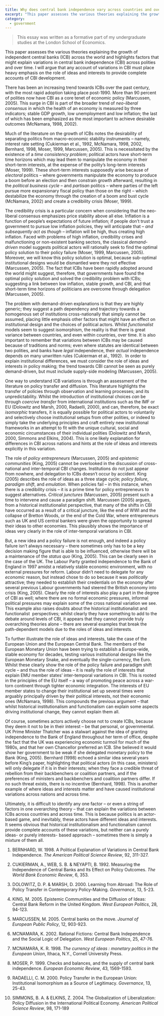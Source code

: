 ```yaml
---
title: Why does central bank independence vary across countries and over time?
excerpt: "This paper assesses the various theories explaining the growth of independent central banks and highlights factors that might explain variations in central bank independence."
category:
  - government
---
```


> This essay was written as a formative part of my undergraduate studies at the London School of Economics.

This paper assesses the various theories explaining the growth of independent central banks (ICB) across the world and highlights factors that might explain variations in central bank independence (CBI) across polities and over time. I will argue that any account of variations in CBI must place heavy emphasis on the role of ideas and interests to provide complete accounts of CBI development.

There has been an increasing trend towards ICBs over the past century, with the most rapid adoption taking place post-1990. More than 90 percent of polities now have CBI as a core tenet of economic policy (Marcussen, 2005). This surge in CBI is part of the broader trend of *neo-liberal consensus* in which the health of an economy is measured by three indicators; stable GDP growth, low unemployment and low inflation; the last of which has been emphasized as the most important to achieve desirable outcomes (McNamara, 1998, 2002).

Much of the literature on the growth of ICBs notes the desirability of separating politics from macro-economic stability instruments – namely, interest rate setting (Cukierman et al., 1992, McNamara, 1998, 2002, Bernhard, 1998, Moser, 1999, Marcussen, 2005). This is necessitated by the existence of a *time consistency problem*; political actors have short-term time horizons which may lead them to manipulate the economy in their short-term interests, at the expense of the polity’s long-term interests (Moser, 1999). These short-term interests supposedly arise because of *electoral* politics – where governments manipulate the economy to produce a boom before an election and then constrain growth afterward, resulting in the *political business cycle* – and *partisan* politics – where parties of the left pursue more expansionary fiscal policy than those on the right – which destabilize the economy through the creation of a boom and bust cycle (McNamara, 2002) and create a credibility crisis (Moser, 1999).

The credibility crisis is a particular concern when considering that the neo-liberal consensus emphasizes price stability above all else. Inflation is a function of people’s expectations of future inflation; if people don’t trust a government to pursue low inflation policies, they will anticipate that – *and subsequently act as though* – inflation will be high, thus creating high inflation. Faced with problems of high inflation, credibility crises and malfunctioning or non-existent banking sectors, the classical *demand-driven* model suggests political actors will rationally seek to find the optimal policy solution to their policy failure (Moser, 1999, Marcussen, 2005). Moreover, we will know this policy solution is optimal, because sub-optimal institutional designs would be dismantled were they not effective (Marcussen, 2005). The fact that ICBs have been rapidly adopted around the world might suggest, therefore, that governments have found the optimal policy solution and solved the credibility problem with ICBs; suggesting a link between low inflation, stable growth, and CBI, and that short-term time horizons of politicians are overcome through delegation (Marcussen, 2005).

The problem with demand-driven explanations is that they are highly generic; they suggest a path dependency and trajectory towards a homogenous set of institutions cross-nationally that simply cannot be assumed, placing little emphasis other factors that might have an effect on institutional design and the choices of political actors. Whilst *functionalist* models seem to suggest isomorphism, the reality is that there is great variance between countries, and even within countries, over time. It is also important to remember that variations between ICBs may be caused because of traditions and norms; even where statutes are identical between two polities, and banks have *legal* independence, their *actual* independence depends on many unwritten rules (Cukierman et al., 1992).  In order to explain institutional differences, we must consider the role of ideas and interests in policy making; the trend towards CBI cannot be seen as purely demand-driven, but must include supply-side modeling (Marcussen, 2005).

One way to understand ICB variations is through an assessment of the literature on policy transfer and diffusion. This literature highlights the transfer of policies through observation and learning processes; and its unpredictability. Whilst the introduction of institutional choices *can* be through *coercive transfer* from international institutions such as the IMF or EU (Dolowitz and Marsh, 2000, Radaelli, 2000), and can, therefore, be exact *isomorphic* transfers, it is equally possible for political actors to voluntarily and selectively choose institutional setups from other polities, or indeed to simply take the underlying principles and craft entirely new institutional frameworks in an attempt to fit with the unique cultural, social and economic circumstances of their individual polities (Dolowitz and Marsh, 2000, Simmons and Elkins, 2004). This is one likely explanation for differences in CBI across nations and hints at the role of ideas and interests explicitly in this variation.

The role of *policy entrepreneurs* (Marcussen, 2005) and *epistemic communities* (King, 2005) cannot be overlooked in the discussion of cross-national and inter-temporal CBI changes. Institutions do not just appear from nowhere, and delegation to ICBs doesn’t occur by accident. King (2005) describes the role of ideas as a three stage cycle; *policy failure*, *paradigm shift*, and *emulation*. When policies fail – in this instance, when there is a credibility crisis – it is a prime time for policy entrepreneurs to suggest alternatives. *Critical junctures* (Marcussen, 2005) present such a time to intervene and cause a paradigm shift. Marcussen (2005) argues, from a historical institutionalist perspective, that many of the shifts in CBI have occurred as a result of a critical juncture, like the end of WWI and the collapse of Bretton Woods, or the end of the Cold War, where entrepreneurs such as UK and US central bankers were given the opportunity to spread their ideas to other economies. This plausibly shows the importance of ideas very clearly in the role of inter-temporal variations in CBI.

But, a new idea and a policy failure is not enough, and indeed a policy failure isn’t always necessary – there sometimes only has to be a key decision making figure that is able to be influenced, otherwise there will be a maintenance of the *status quo* (King, 2005). This can be clearly seen in the case of the UK. The Labour Party granted independence to the Bank of England in 1997 amidst a relatively stable economic environment, with no external pressures for reform. Labour didn’t need to delegate for any *economic* reason, but instead chose to do so because it was *politically* attractive; they needed to establish their credentials on the economy after several previous Labour governments had steered the British economy into crisis (King, 2005). Clearly the role of interests also play a part in the degree of CBI as well; where there are no formal economic pressures, informal political pressures may explain some of the cross national variation we see. This example also raises doubts about the historical institutionalist and functionalist  perspectives; whilst clearly they have something to add to the debate around levels of CBI, it appears that they cannot provide truly overarching theories alone – there are several examples that break the path-dependent models due to the roles of ideas and interests.

To further illustrate the role of ideas and interests, take the case of the European Union and the European Central Bank. The members of the European Monetary Union have been trying to establish a Europe-wide, stable economy for decades, testing various institutional designs like the European Monetary Snake, and eventually the single-currency, the Euro. Whilst these clearly show the role of the policy failure and paradigm shift cycle – and thus the role of ideas – it is really the role of interests that explain EMU member states’ inter-temporal variations in CBI. This is rooted in the principles of the EU itself – a way of promoting peace across a war-torn continent through tighter economic integration. The interests of EU member states to change their institutional set up several times were arguably principally driven by their political interests, not their economic ones (McNamara, 1998). This compounds the previous argument – that whilst historical institutionalism and functionalism can explain some aspects driving institutional change, they cannot explain them all.

Of course, sometimes actors actively choose not to create ICBs, because they deem it not to be in their interest – be that personal, or governmental. UK Prime Minister Thatcher was a stalwart against the idea of granting independence to the Bank of England throughout her term of office, despite the fact that the UK was experiencing economic turmoil for much of the 1980s, and that her own Chancellor preferred an ICB. She believed it would show her government to be weak if she delegated monetary policy to the Bank (King, 2005). Bernhard (1998) echoed a similar idea several years before King’s paper, highlighting that political actors (in this case, ministers) will only delegate if it is in their interests; when they face a credible threat of rebellion from their backbenchers or coalition partners, and if the preferences of ministers and backbenchers and coalition partners differ. If no such threat exists, there is no incentive (Bernhard, 1998). This is another example of where ideas and interests matter and have caused institutional variations across nations and across time.

Ultimately, it is difficult to identify any one factor – or even a string of factors in one overarching theory – that can explain the variations between ICBs across countries and across time. This is because politics is an actor-based game, and inevitably, these actors have different ideas and interests. It seems obvious that historical institutionalism and functionalism cannot provide complete accounts of these variations, but neither can a purely ideas- or purely interests- based approach – sometimes there is simply a mixture of them all.

<div class="footnotes" markdown="1">

1. BERNHARD, W. 1998. A Political Explanation of Variations in Central Bank Independence. *The American Political Science Review*, 92, 311-327.

2. CUKIERMAN, A., WEB, S. B. & NEYAPTI, B. 1992. Measuring the Independence of Central Banks and Its Effect on Policy Outcomes. *The World Bank Economic Review*, 6, 353.

3. DOLOWITZ, D. P. & MARSH, D. 2000. Learning from Abroad: The Role of Policy Transfer in Contemporary Policy-Making. *Governance*, 13, 5-23.

4. KING, M. 2005. Epistemic Communities and the Diffusion of Ideas: Central Bank Reform in the United Kingdom. *West European Politics*, 28, 94-123.

5. MARCUSSEN, M. 2005. Central banks on the move. *Journal of European Public Policy*, 12, 903-923.

6. MCNAMARA, K. 2002. Rational Fictions: Central Bank Independence and the Social Logic of Delegation. *West European Politics*, 25, 47-76.

7. MCNAMARA, K. R. 1998. *The currency of ideas : monetary politics in the European Union*, Ithaca, N.Y., Cornell University Press.

8. MOSER, P. 1999. Checks and balances, and the supply of central bank independence. *European Economic Review*, 43, 1569-1593.

9. RADAELLI, C. M. 2000. Policy Transfer in the European Union: Institutional Isomorphism as a Source of Legitimacy. *Governance*, 13, 25-43.

10. SIMMONS, B. A. & ELKINS, Z. 2004. The Globalization of Liberalization: Policy Diffusion in the International Political Economy. *American Political Science Review*, 98, 171-189

</div>